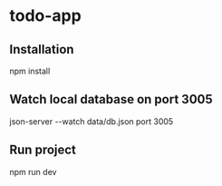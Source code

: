 # todo-app
## Installation
npm install
## Watch local database on port 3005
json-server --watch data/db.json port 3005
## Run project
npm run dev

